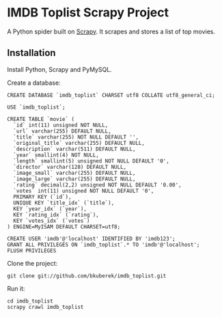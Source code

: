 IMDB Toplist Scrapy Project
===========================

A Python spider built on [Scrapy](http://scrapy.org). It scrapes and stores a list of top movies.

## Installation

Install Python, Scrapy and PyMySQL. 

Create a database:

    CREATE DATABASE `imdb_toplist` CHARSET utf8 COLLATE utf8_general_ci;

    USE `imdb_toplist`;

    CREATE TABLE `movie` (
      `id` int(11) unsigned NOT NULL,
      `url` varchar(255) DEFAULT NULL,
      `title` varchar(255) NOT NULL DEFAULT '',
      `original_title` varchar(255) DEFAULT NULL,
      `description` varchar(511) DEFAULT NULL,
      `year` smallint(4) NOT NULL,
      `length` smallint(5) unsigned NOT NULL DEFAULT '0',
      `director` varchar(128) DEFAULT NULL,
      `image_small` varchar(255) DEFAULT NULL,
      `image_large` varchar(255) DEFAULT NULL,
      `rating` decimal(2,2) unsigned NOT NULL DEFAULT '0.00',
      `votes` int(11) unsigned NOT NULL DEFAULT '0',
      PRIMARY KEY (`id`),
      UNIQUE KEY `title_idx` (`title`),
      KEY `year_idx` (`year`),
      KEY `rating_idx` (`rating`),
      KEY `votes_idx` (`votes`)
    ) ENGINE=MyISAM DEFAULT CHARSET=utf8;

    CREATE USER 'imdb'@'localhost' IDENTIFIED BY 'imdb123';
    GRANT ALL PRIVILEGES ON `imdb_toplist`.* TO 'imdb'@'localhost';
    FLUSH PRIVILEGES
    
Clone the project:

    git clone git://github.com/bkuberek/imdb_toplist.git

Run it:

    cd imdb_toplist
    scrapy crawl imdb_toplist
    
